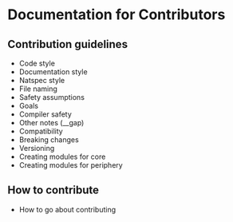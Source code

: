 # Documentation for Contributors

## Contribution guidelines

- Code style
- Documentation style
- Natspec style
- File naming
- Safety assumptions
- Goals
- Compiler safety
- Other notes (\_\_gap)
- Compatibility
- Breaking changes
- Versioning
- Creating modules for core
- Creating modules for periphery

## How to contribute

- How to go about contributing
